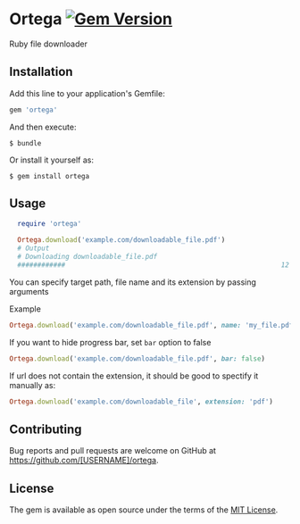 # Ortega [![Gem Version](https://badge.fury.io/rb/ortega.svg)](https://badge.fury.io/rb/ortega)

Ruby file downloader

## Installation

Add this line to your application's Gemfile:

```ruby
gem 'ortega'
```

And then execute:

    $ bundle

Or install it yourself as:

    $ gem install ortega

## Usage

```ruby
  require 'ortega'

  Ortega.download('example.com/downloadable_file.pdf')
  # Output
  # Downloading downloadable_file.pdf
  ############                                                      12 %
```

You can specify target path, file name and its extension by passing arguments

Example

```ruby
Ortega.download('example.com/downloadable_file.pdf', name: 'my_file.pdf', path: '~/Desktop')
```
If you want to hide progress bar, set ```bar``` option to false

```ruby
Ortega.download('example.com/downloadable_file.pdf', bar: false)
```

If url does not contain the extension, it should be good to spectify it manually as:
```ruby
Ortega.download('example.com/downloadable_file', extension: 'pdf')
```

## Contributing

Bug reports and pull requests are welcome on GitHub at https://github.com/[USERNAME]/ortega.

## License

The gem is available as open source under the terms of the [MIT License](https://opensource.org/licenses/MIT).
